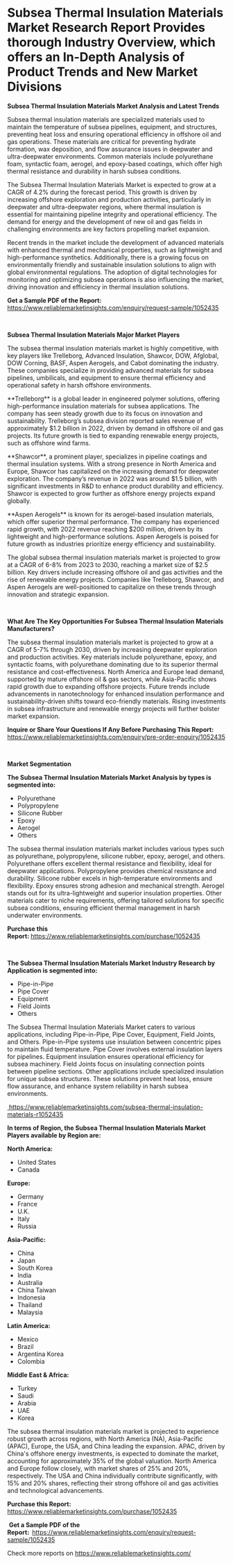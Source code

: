 <p><h1>Subsea Thermal Insulation Materials Market Research Report Provides thorough Industry Overview, which offers an In-Depth Analysis of Product Trends and New Market Divisions</h1></p><p><strong>Subsea Thermal Insulation Materials Market Analysis and Latest Trends</strong></p>
<p><p>Subsea thermal insulation materials are specialized materials used to maintain the temperature of subsea pipelines, equipment, and structures, preventing heat loss and ensuring operational efficiency in offshore oil and gas operations. These materials are critical for preventing hydrate formation, wax deposition, and flow assurance issues in deepwater and ultra-deepwater environments. Common materials include polyurethane foam, syntactic foam, aerogel, and epoxy-based coatings, which offer high thermal resistance and durability in harsh subsea conditions.</p><p>The Subsea Thermal Insulation Materials Market is expected to grow at a CAGR of 4.2% during the forecast period. This growth is driven by increasing offshore exploration and production activities, particularly in deepwater and ultra-deepwater regions, where thermal insulation is essential for maintaining pipeline integrity and operational efficiency. The demand for energy and the development of new oil and gas fields in challenging environments are key factors propelling market expansion.</p><p>Recent trends in the market include the development of advanced materials with enhanced thermal and mechanical properties, such as lightweight and high-performance synthetics. Additionally, there is a growing focus on environmentally friendly and sustainable insulation solutions to align with global environmental regulations. The adoption of digital technologies for monitoring and optimizing subsea operations is also influencing the market, driving innovation and efficiency in thermal insulation solutions.</p></p>
<p><strong>Get a Sample PDF of the Report:&nbsp;</strong> <a href="https://www.reliablemarketinsights.com/enquiry/request-sample/1052435?utm_campaign=2180&utm_medium=2&utm_source=Github&utm_content=ia&utm_term=25012025&utm_id=subsea-thermal-insulation-materials">https://www.reliablemarketinsights.com/enquiry/request-sample/1052435</a></p>
<p>&nbsp;</p>
<p><strong>Subsea Thermal Insulation Materials Major Market Players</strong></p>
<p><p>The subsea thermal insulation materials market is highly competitive, with key players like Trelleborg, Advanced Insulation, Shawcor, DOW, Afglobal, DOW Corning, BASF, Aspen Aerogels, and Cabot dominating the industry. These companies specialize in providing advanced materials for subsea pipelines, umbilicals, and equipment to ensure thermal efficiency and operational safety in harsh offshore environments.</p><p>**Trelleborg** is a global leader in engineered polymer solutions, offering high-performance insulation materials for subsea applications. The company has seen steady growth due to its focus on innovation and sustainability. Trelleborg’s subsea division reported sales revenue of approximately $1.2 billion in 2022, driven by demand in offshore oil and gas projects. Its future growth is tied to expanding renewable energy projects, such as offshore wind farms.</p><p>**Shawcor**, a prominent player, specializes in pipeline coatings and thermal insulation systems. With a strong presence in North America and Europe, Shawcor has capitalized on the increasing demand for deepwater exploration. The company’s revenue in 2022 was around $1.5 billion, with significant investments in R&D to enhance product durability and efficiency. Shawcor is expected to grow further as offshore energy projects expand globally.</p><p>**Aspen Aerogels** is known for its aerogel-based insulation materials, which offer superior thermal performance. The company has experienced rapid growth, with 2022 revenue reaching $200 million, driven by its lightweight and high-performance solutions. Aspen Aerogels is poised for future growth as industries prioritize energy efficiency and sustainability.</p><p>The global subsea thermal insulation materials market is projected to grow at a CAGR of 6-8% from 2023 to 2030, reaching a market size of $2.5 billion. Key drivers include increasing offshore oil and gas activities and the rise of renewable energy projects. Companies like Trelleborg, Shawcor, and Aspen Aerogels are well-positioned to capitalize on these trends through innovation and strategic expansion.</p></p>
<p>&nbsp;</p>
<p><strong>What Are The Key Opportunities For Subsea Thermal Insulation Materials Manufacturers?</strong></p>
<p><p>The subsea thermal insulation materials market is projected to grow at a CAGR of 5-7% through 2030, driven by increasing deepwater exploration and production activities. Key materials include polyurethane, epoxy, and syntactic foams, with polyurethane dominating due to its superior thermal resistance and cost-effectiveness. North America and Europe lead demand, supported by mature offshore oil & gas sectors, while Asia-Pacific shows rapid growth due to expanding offshore projects. Future trends include advancements in nanotechnology for enhanced insulation performance and sustainability-driven shifts toward eco-friendly materials. Rising investments in subsea infrastructure and renewable energy projects will further bolster market expansion.</p></p>
<p><strong>Inquire or Share Your Questions If Any Before Purchasing This Report:</strong> <a href="https://www.reliablemarketinsights.com/enquiry/pre-order-enquiry/1052435?utm_campaign=2180&utm_medium=2&utm_source=Github&utm_content=ia&utm_term=25012025&utm_id=subsea-thermal-insulation-materials">https://www.reliablemarketinsights.com/enquiry/pre-order-enquiry/1052435</a></p>
<p>&nbsp;</p>
<p><strong>Market Segmentation</strong></p>
<p><strong>The Subsea Thermal Insulation Materials Market Analysis by types is segmented into:</strong></p>
<p><ul><li>Polyurethane</li><li>Polypropylene</li><li>Silicone Rubber</li><li>Epoxy</li><li>Aerogel</li><li>Others</li></ul></p>
<p><p>The subsea thermal insulation materials market includes various types such as polyurethane, polypropylene, silicone rubber, epoxy, aerogel, and others. Polyurethane offers excellent thermal resistance and flexibility, ideal for deepwater applications. Polypropylene provides chemical resistance and durability. Silicone rubber excels in high-temperature environments and flexibility. Epoxy ensures strong adhesion and mechanical strength. Aerogel stands out for its ultra-lightweight and superior insulation properties. Other materials cater to niche requirements, offering tailored solutions for specific subsea conditions, ensuring efficient thermal management in harsh underwater environments.</p></p>
<p><strong>Purchase this Report:&nbsp;</strong><a href="https://www.reliablemarketinsights.com/purchase/1052435?utm_campaign=2180&utm_medium=2&utm_source=Github&utm_content=ia&utm_term=25012025&utm_id=subsea-thermal-insulation-materials">https://www.reliablemarketinsights.com/purchase/1052435</a></p>
<p>&nbsp;</p>
<p><strong>The Subsea Thermal Insulation Materials Market Industry Research by Application is segmented into:</strong></p>
<p><ul><li>Pipe-in-Pipe</li><li>Pipe Cover</li><li>Equipment</li><li>Field Joints</li><li>Others</li></ul></p>
<p><p>The Subsea Thermal Insulation Materials Market caters to various applications, including Pipe-in-Pipe, Pipe Cover, Equipment, Field Joints, and Others. Pipe-in-Pipe systems use insulation between concentric pipes to maintain fluid temperature. Pipe Cover involves external insulation layers for pipelines. Equipment insulation ensures operational efficiency for subsea machinery. Field Joints focus on insulating connection points between pipeline sections. Other applications include specialized insulation for unique subsea structures. These solutions prevent heat loss, ensure flow assurance, and enhance system reliability in harsh subsea environments.</p></p>
<p><a href="https://www.reliablemarketinsights.com/subsea-thermal-insulation-materials-r1052435?utm_campaign=2180&utm_medium=2&utm_source=Github&utm_content=ia&utm_term=25012025&utm_id=subsea-thermal-insulation-materials">&nbsp;https://www.reliablemarketinsights.com/subsea-thermal-insulation-materials-r1052435</a></p>
<p><strong>In terms of Region, the Subsea Thermal Insulation Materials Market Players available by Region are:</strong></p>
<p>
    <p> <strong> North America: </strong>
        <ul>
            <li>United States</li>
            <li>Canada</li>
        </ul>
        </p> 
    <p> <strong> Europe: </strong>
        <ul>
            <li>Germany</li>
            <li>France</li>
            <li>U.K.</li>
            <li>Italy</li>
            <li>Russia</li>
        </ul>
        </p> 
    <p> <strong> Asia-Pacific: </strong>
        <ul>
            <li>China</li>
            <li>Japan</li>
            <li>South Korea</li>
            <li>India</li>
            <li>Australia</li>
            <li>China Taiwan</li>
            <li>Indonesia</li>
            <li>Thailand</li>
            <li>Malaysia</li>
        </ul>
        </p> 
    <p> <strong> Latin America: </strong>
        <ul>
            <li>Mexico</li>
            <li>Brazil</li>
            <li>Argentina Korea</li>
            <li>Colombia</li>
        </ul>
        </p> 
    <p> <strong> Middle East & Africa: </strong>
        <ul>
            <li>Turkey</li>
            <li>Saudi</li>
            <li>Arabia</li>
            <li>UAE</li>
            <li>Korea</li>
        </ul>
    </p>
    </p>
<p><p>The subsea thermal insulation materials market is projected to experience robust growth across regions, with North America (NA), Asia-Pacific (APAC), Europe, the USA, and China leading the expansion. APAC, driven by China's offshore energy investments, is expected to dominate the market, accounting for approximately 35% of the global valuation. North America and Europe follow closely, with market shares of 25% and 20%, respectively. The USA and China individually contribute significantly, with 15% and 20% shares, reflecting their strong offshore oil and gas activities and technological advancements.</p></p>
<p><strong>Purchase this Report: </strong><a href="https://www.reliablemarketinsights.com/purchase/1052435?utm_campaign=2180&utm_medium=2&utm_source=Github&utm_content=ia&utm_term=25012025&utm_id=subsea-thermal-insulation-materials">https://www.reliablemarketinsights.com/purchase/1052435</a></p>
<p>&nbsp;<strong>Get a Sample PDF of the Report:&nbsp;&nbsp;</strong><a href="https://www.reliablemarketinsights.com/enquiry/request-sample/1052435?utm_campaign=2180&utm_medium=2&utm_source=Github&utm_content=ia&utm_term=25012025&utm_id=subsea-thermal-insulation-materials">https://www.reliablemarketinsights.com/enquiry/request-sample/1052435</a></p>
<p><strong></strong></p>
<p>Check more reports on <a href="https://www.reliablemarketinsights.com/?utm_campaign=2180&utm_medium=2&utm_source=Github&utm_content=ia&utm_term=25012025&utm_id=subsea-thermal-insulation-materials">https://www.reliablemarketinsights.com/</a></p>